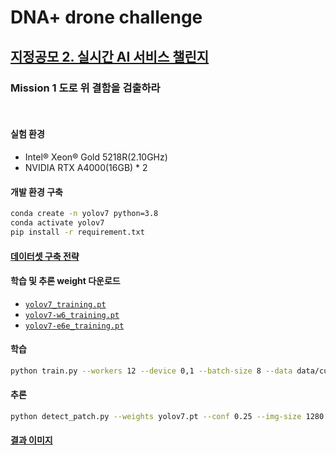 # DNA+ drone challenge 
## [지정공모 2. 실시간 AI 서비스 챌린지](http://challenge-dnadrone.com/?page_id=600)
### Mission 1 도로 위 결함을 검출하라


<br>

#### 실험 환경
- Intel® Xeon® Gold 5218R(2.10GHz)
- NVIDIA RTX A4000(16GB) * 2


#### 개발 환경 구축
```bash
conda create -n yolov7 python=3.8
conda activate yolov7
pip install -r requirement.txt
```

#### [데이터셋 구축 전략](https://github.com/patrashu/DNA_Drone_Challenge_2022/tree/master/custom)



#### 학습 및 추론 weight 다운로드
- [`yolov7_training.pt`](https://github.com/WongKinYiu/yolov7/releases/download/v0.1/yolov7_training.pt)
- [`yolov7-w6_training.pt`](https://github.com/WongKinYiu/yolov7/releases/download/v0.1/yolov7-w6_training.pt) 
- [`yolov7-e6e_training.pt`](https://github.com/WongKinYiu/yolov7/releases/download/v0.1/yolov7-e6e_training.pt)

#### 학습
```bash
python train.py --workers 12 --device 0,1 --batch-size 8 --data data/custom_type2_drone.yaml --img 1280 1280 --cfg cfg/training/yolov7-type2-drone.yaml --weights 'yolov7_training.pt' --name yolov7-custom --hyp data/hyp.scratch.custom.yaml
```

#### 추론
```bash
python detect_patch.py --weights yolov7.pt --conf 0.25 --img-size 1280 --source datasets --project results
```

#### [결과 이미지](https://github.com/patrashu/DNA_Drone_Challenge_2022/tree/master/results)